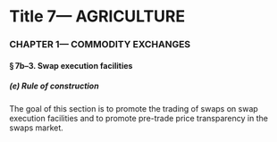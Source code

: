 
# Title 7— AGRICULTURE
### CHAPTER 1— COMMODITY EXCHANGES
#### § 7b–3. Swap execution facilities
##### (e) Rule of construction

The goal of this section is to promote the trading of swaps on swap execution facilities and to promote pre-trade price transparency in the swaps market.
